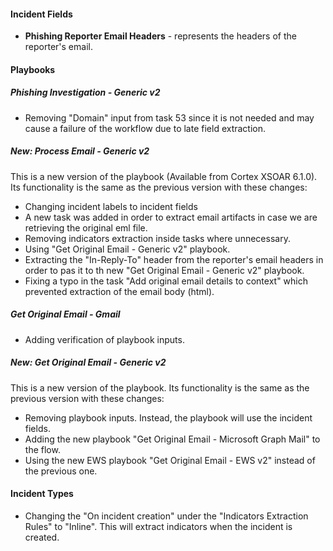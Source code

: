 
#### Incident Fields
- **Phishing Reporter Email Headers** - represents the headers of the reporter's email.

#### Playbooks
##### Phishing Investigation - Generic v2
- Removing "Domain" input from task 53 since it is not needed and may cause a failure of the workflow due to late field extraction.

##### New: Process Email - Generic v2
This is a new version of the playbook (Available from Cortex XSOAR 6.1.0). Its functionality is the same as the previous version with these changes:
- Changing incident labels to incident fields
- A new task was added in order to extract email artifacts in case we are retrieving the original eml file.
- Removing indicators extraction inside tasks where unnecessary.
- Using "Get Original Email - Generic v2" playbook.
- Extracting the "In-Reply-To" header from the reporter's email headers in order to pas it to th new "Get Original Email - Generic v2" playbook.
- Fixing a typo in the task "Add original email details to context" which prevented extraction of the email body (html).
##### Get Original Email - Gmail
- Adding verification of playbook inputs.
##### New: Get Original Email - Generic v2
This is a new version of the playbook. Its functionality is the same as the previous version with these changes:

- Removing playbook inputs. Instead, the playbook will use the incident fields.
- Adding the new playbook "Get Original Email - Microsoft Graph Mail" to the flow.
- Using the new EWS playbook "Get Original Email - EWS v2" instead of the previous one.

#### Incident Types
- Changing the "On incident creation" under the "Indicators Extraction Rules" to "Inline". This will extract indicators when the incident is created.